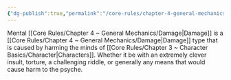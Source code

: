 ```yaml
---
{"dg-publish":true,"permalink":"/core-rules/chapter-4-general-mechanics/damage-types/mental/"}
---
```


Mental [[Core Rules/Chapter 4 ~ General Mechanics/Damage\|Damage]] is a [[Core Rules/Chapter 4 ~ General Mechanics/Damage\|Damage]] type that is caused by harming the minds of [[Core Rules/Chapter 3 ~ Character Basics/Character\|Characters]]. Whether it be with an extremely clever insult, torture, a challenging riddle, or generally any means that would cause harm to the psyche.